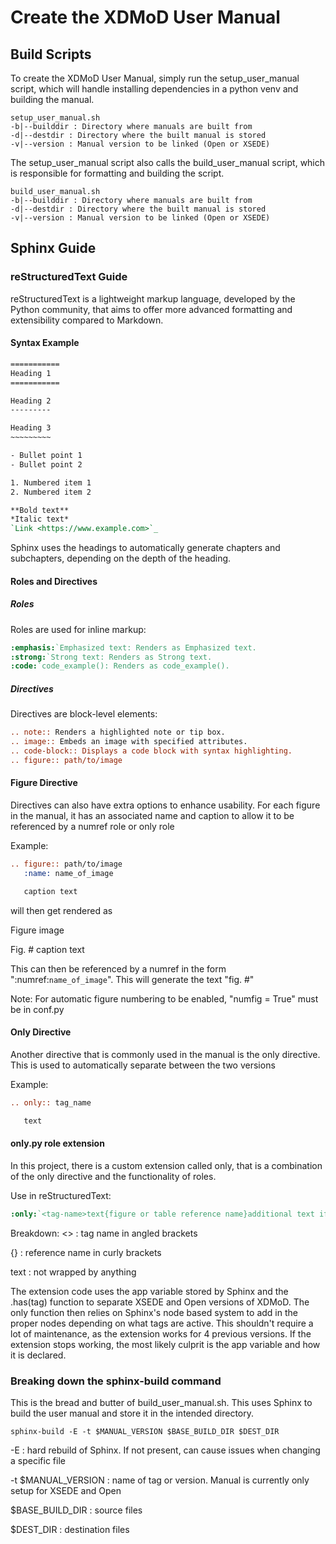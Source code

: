 # Create the XDMoD User Manual

## Build Scripts

To create the XDMoD User Manual, simply run the setup_user_manual script, which will handle
installing dependencies in a python venv and building the manual.

```shell
setup_user_manual.sh
-b|--builddir : Directory where manuals are built from
-d|--destdir : Directory where the built manual is stored
-v|--version : Manual version to be linked (Open or XSEDE)
```

The setup_user_manual script also calls the build_user_manual script, which is responsible
for formatting and building the script.

```shell
build_user_manual.sh
-b|--builddir : Directory where manuals are built from
-d|--destdir : Directory where the built manual is stored
-v|--version : Manual version to be linked (Open or XSEDE)
```

## Sphinx Guide

### reStructuredText Guide

reStructuredText is a lightweight markup language, developed by the Python community,
that aims to offer more advanced formatting and extensibility compared to Markdown.

#### Syntax Example
```rst
===========
Heading 1
===========

Heading 2
---------

Heading 3
~~~~~~~~~

- Bullet point 1
- Bullet point 2

1. Numbered item 1
2. Numbered item 2

**Bold text**
*Italic text*
`Link <https://www.example.com>`_
```

Sphinx uses the headings to automatically generate chapters and subchapters, depending
on the depth of the heading.

#### Roles and Directives

##### Roles

Roles are used for inline markup:

```rst
:emphasis:`Emphasized text: Renders as Emphasized text.
:strong:`Strong text: Renders as Strong text.
:code:`code_example(): Renders as code_example().
```

##### Directives

Directives are block-level elements:

```rst
.. note:: Renders a highlighted note or tip box.
.. image:: Embeds an image with specified attributes.
.. code-block:: Displays a code block with syntax highlighting.
.. figure:: path/to/image
```

#### Figure Directive

Directives can also have extra options to enhance usability. For each figure in the manual,
it has an associated name and caption to allow it to be referenced by a numref role or only role

Example:
```rst
.. figure:: path/to/image
   :name: name_of_image

   caption text
```
will then get rendered as

Figure image

Fig. # caption text

This can then be referenced by a numref in the form ":numref:`name_of_image`". This will generate
the text "fig. #"

Note: For automatic figure numbering to be enabled, "numfig = True" must be in conf.py

#### Only Directive

Another directive that is commonly used in the manual is the only directive. This is used to
automatically separate between the two versions

Example:
```rst
.. only:: tag_name

   text
```

#### only.py role extension

In this project, there is a custom extension called only, that is a combination of the only
directive and the functionality of roles.

Use in reStructuredText:
```rst
:only:`<tag-name>text{figure or table reference name}additional text if needed`
```
Breakdown:
<> : tag name in angled brackets

{} : reference name in curly brackets

text : not wrapped by anything

The extension code uses the app variable stored by Sphinx and the .has(tag) function to separate XSEDE and Open
versions of XDMoD. The only function then relies on Sphinx's node based system to add in the proper nodes
depending on what tags are active. This shouldn't require a lot of maintenance, as the extension works for 4
previous versions. If the extension stops working, the most likely culprit is the app variable and how it is
declared.

### Breaking down the sphinx-build command

This is the bread and butter of build_user_manual.sh. This uses Sphinx to build the user manual and store
it in the intended directory.
```shell
sphinx-build -E -t $MANUAL_VERSION $BASE_BUILD_DIR $DEST_DIR
```
-E : hard rebuild of Sphinx. If not present, can cause issues when changing a specific file

-t $MANUAL_VERSION : name of tag or version. Manual is currently only setup for XSEDE and Open

$BASE_BUILD_DIR : source files

$DEST_DIR : destination files
